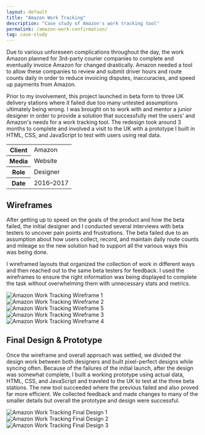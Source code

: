 ```yaml
---
layout: default
title: "Amazon Work Tracking"
description: "Case study of Amazon's work tracking tool"
permalink: /amazon-work-confirmation/
tag: case-study
---
```


<section class="grid grid-item-12/12">
	<div class="grid-item-12/12 grid-item-7/12@md">
		<p>Due to various unforeseen complications throughout the day, the work Amazon planned for 3rd-party courier companies to complete and eventually invoice Amazon for changed drastically. Amazon needed a tool to allow these companies to review and submit driver hours and route counts daily in order to reduce invoicing disputes, inaccuracies, and speed up payments from Amazon.</p>
		<p>Prior to my involvement, this project launched in beta form to three UK delivery stations where it failed due too many untested assumptions ultimately being wrong. I was brought on to work with and mentor a junior designer in order to provide a solution that successfully met the users' and Amazon's needs for a work tracking tool. The redesign took around 3 months to complete and involved a visit to the UK with a prototype I built in HTML, CSS, and JavaScript to test with users using real data.</p>
	</div>
	<aside class="project-meta grid-item-12/12 grid-item-5/12@md">
		<table>
			<tbody>
				<tr>
					<th>Client</th>
					<td>Amazon</td>
				</tr>
				<tr>
					<th>Media</th>
					<td>Website</td>
				</tr>
				<tr>
					<th>Role</th>
					<td>Designer</td>
				</tr>
				<tr>
					<th>Date</th>
					<td>2016–2017</td>
				</tr>
			</tbody>
		</table>
	</aside>
</section>
<section class="grid grid-item-12/12">
	<div class="grid-item-12/12 grid-item-4/12@md">
		<h2 class="mb-3">Wireframes</h2>
		<p>After getting up to speed on the goals of the product and how the beta failed, the initial designer and I conducted several interviews with beta testers to uncover pain points and frustrations. The beta failed due to an assumption about how users collect, record, and maintain daily route counts and mileage so the new solution had to support all the various ways this was being done.</p>
		<p>I wireframed layouts that organized the collection of work in different ways and then reached out to the same beta testers for feedback. I used the wireframes to ensure the right information was being displayed to complete the task without overwhelming them with unnecessary stats and metrics.</p>
	</div>
	<div class="grid-item-12/12 grid-item-8/12@md grid">
		<img class="grid-item-6/12" src="//jessetrippe-cdn-173419.appspot.com/portfolio/amazon-work-tracking-wireframe-01.png" alt="Amazon Work Tracking Wireframe 1">
		<img class="grid-item-6/12" src="//jessetrippe-cdn-173419.appspot.com/portfolio/amazon-work-tracking-wireframe-02.png" alt="Amazon Work Tracking Wireframe 2">
		<img class="grid-item-6/12" src="//jessetrippe-cdn-173419.appspot.com/portfolio/amazon-work-tracking-wireframe-03.png" alt="Amazon Work Tracking Wireframe 5">
		<img class="grid-item-6/12" src="//jessetrippe-cdn-173419.appspot.com/portfolio/amazon-work-tracking-wireframe-04.png" alt="Amazon Work Tracking Wireframe 3">
		<img class="grid-item-6/12" src="//jessetrippe-cdn-173419.appspot.com/portfolio/amazon-work-tracking-wireframe-05.png" alt="Amazon Work Tracking Wireframe 4">
	</div>
</section>
<section class="grid grid-item-12/12">
	<div class="grid-item-12/12 grid-item-4/12@md">
		<h2 class="mb-3">Final Design &amp; Prototype</h2>
		<p>Once the wireframe and overall approach was settled, we divided the design work between both designers and built pixel-perfect designs while syncing often. Because of the failures of the initial launch, after the design was somewhat complete, I built a working prototype using actual data, HTML, CSS, and JavaScript and traveled to the UK to test at the three beta stations. The new tool succeeded where the previous failed and also proved far more efficient. We collected feedback and made changes to many of the smaller details but overall the prototype and design were successful.</p>
	</div>
	<div class="grid-item-12/12 grid-item-8/12@md grid">
		<img class="grid-item-12/12" src="//jessetrippe-cdn-173419.appspot.com/portfolio/amazon-work-tracking-01.png" alt="Amazon Work Tracking Final Design 1">
		<img class="grid-item-12/12" src="//jessetrippe-cdn-173419.appspot.com/portfolio/amazon-work-tracking-02.png" alt="Amazon Work Tracking Final Design 2">
		<img class="grid-item-12/12" src="//jessetrippe-cdn-173419.appspot.com/portfolio/amazon-work-tracking-03.png" alt="Amazon Work Tracking Final Design 3">
	</div>
</section>
